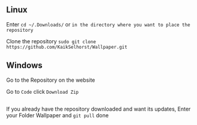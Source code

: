


## Linux

Enter
`cd ~/.Downloads/` or `in the directory where you want to place the repository`<br>

Clone the repository
`sudo git clone https://github.com/KaikSelhorst/Wallpaper.git`<br>
## Windows 

Go to the Repository on the website

Go to `Code` click `Download Zip`

##
If you already have the repository downloaded and want its updates, Enter your Folder Wallpaper and `git pull` done 
